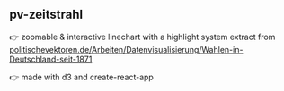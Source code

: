 ## pv-zeitstrahl

👉 zoomable & interactive linechart with a highlight system 
extract from [politischevektoren.de/Arbeiten/Datenvisualisierung/Wahlen-in-Deutschland-seit-1871](https://politischevektoren.de/Arbeiten/Datenvisualisierung/Wahlen-in-Deutschland-seit-1871)

👉 made with d3 and create-react-app
